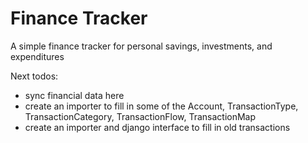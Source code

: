 # Finance Tracker

A simple finance tracker for personal savings, investments, and expenditures

Next todos:
- sync financial data here
- create an importer to fill in some of the Account, TransactionType, TransactionCategory, TransactionFlow, TransactionMap
- create an importer and django interface to fill in old transactions

